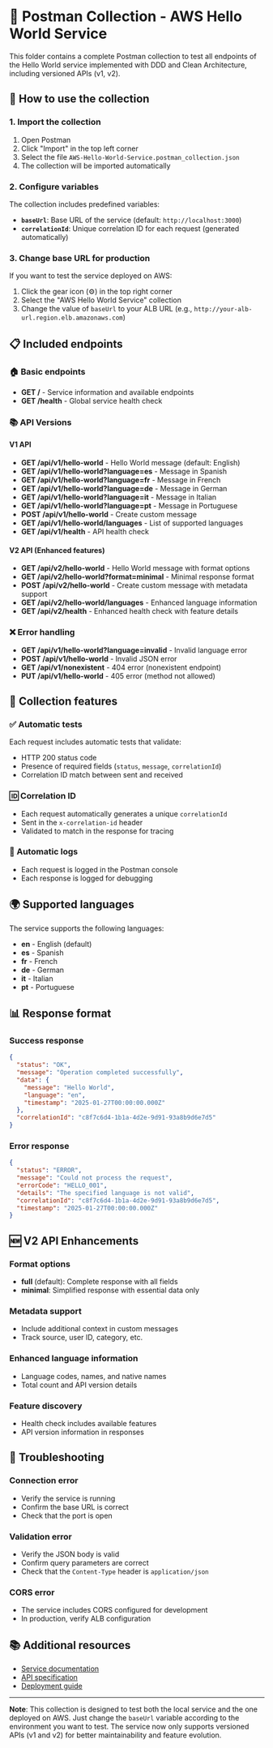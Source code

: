 # 📮 Postman Collection - AWS Hello World Service

This folder contains a complete Postman collection to test all endpoints of the Hello World service implemented with DDD and Clean Architecture, including versioned APIs (v1, v2).

## 🚀 How to use the collection

### 1. Import the collection
1. Open Postman
2. Click "Import" in the top left corner
3. Select the file `AWS-Hello-World-Service.postman_collection.json`
4. The collection will be imported automatically

### 2. Configure variables
The collection includes predefined variables:
- **`baseUrl`**: Base URL of the service (default: `http://localhost:3000`)
- **`correlationId`**: Unique correlation ID for each request (generated automatically)

### 3. Change base URL for production
If you want to test the service deployed on AWS:
1. Click the gear icon (⚙️) in the top right corner
2. Select the "AWS Hello World Service" collection
3. Change the value of `baseUrl` to your ALB URL (e.g., `http://your-alb-url.region.elb.amazonaws.com`)

## 📋 Included endpoints

### 🏠 Basic endpoints
- **GET /** - Service information and available endpoints
- **GET /health** - Global service health check

### 📚 API Versions

#### V1 API
- **GET /api/v1/hello-world** - Hello World message (default: English)
- **GET /api/v1/hello-world?language=es** - Message in Spanish
- **GET /api/v1/hello-world?language=fr** - Message in French
- **GET /api/v1/hello-world?language=de** - Message in German
- **GET /api/v1/hello-world?language=it** - Message in Italian
- **GET /api/v1/hello-world?language=pt** - Message in Portuguese
- **POST /api/v1/hello-world** - Create custom message
- **GET /api/v1/hello-world/languages** - List of supported languages
- **GET /api/v1/health** - API health check

#### V2 API (Enhanced features)
- **GET /api/v2/hello-world** - Hello World message with format options
- **GET /api/v2/hello-world?format=minimal** - Minimal response format
- **POST /api/v2/hello-world** - Create custom message with metadata support
- **GET /api/v2/hello-world/languages** - Enhanced language information
- **GET /api/v2/health** - Enhanced health check with feature details

### ❌ Error handling
- **GET /api/v1/hello-world?language=invalid** - Invalid language error
- **POST /api/v1/hello-world** - Invalid JSON error
- **GET /api/v1/nonexistent** - 404 error (nonexistent endpoint)
- **PUT /api/v1/hello-world** - 405 error (method not allowed)

## 🔧 Collection features

### ✅ Automatic tests
Each request includes automatic tests that validate:
- HTTP 200 status code
- Presence of required fields (`status`, `message`, `correlationId`)
- Correlation ID match between sent and received

### 🆔 Correlation ID
- Each request automatically generates a unique `correlationId`
- Sent in the `x-correlation-id` header
- Validated to match in the response for tracing

### 📝 Automatic logs
- Each request is logged in the Postman console
- Each response is logged for debugging

## 🌍 Supported languages

The service supports the following languages:
- **en** - English (default)
- **es** - Spanish
- **fr** - French
- **de** - German
- **it** - Italian
- **pt** - Portuguese

## 📊 Response format

### Success response
```json
{
  "status": "OK",
  "message": "Operation completed successfully",
  "data": {
    "message": "Hello World",
    "language": "en",
    "timestamp": "2025-01-27T00:00:00.000Z"
  },
  "correlationId": "c8f7c6d4-1b1a-4d2e-9d91-93a8b9d6e7d5"
}
```

### Error response
```json
{
  "status": "ERROR",
  "message": "Could not process the request",
  "errorCode": "HELLO_001",
  "details": "The specified language is not valid",
  "correlationId": "c8f7c6d4-1b1a-4d2e-9d91-93a8b9d6e7d5",
  "timestamp": "2025-01-27T00:00:00.000Z"
}
```

## 🆕 V2 API Enhancements

### Format options
- **full** (default): Complete response with all fields
- **minimal**: Simplified response with essential data only

### Metadata support
- Include additional context in custom messages
- Track source, user ID, category, etc.

### Enhanced language information
- Language codes, names, and native names
- Total count and API version details

### Feature discovery
- Health check includes available features
- API version information in responses

## 🚨 Troubleshooting

### Connection error
- Verify the service is running
- Confirm the base URL is correct
- Check that the port is open

### Validation error
- Verify the JSON body is valid
- Confirm query parameters are correct
- Check that the `Content-Type` header is `application/json`

### CORS error
- The service includes CORS configured for development
- In production, verify ALB configuration

## 📚 Additional resources

- [Service documentation](../README.md)
- [API specification](../app/README.md)
- [Deployment guide](../infra/README.md)

---

**Note**: This collection is designed to test both the local service and the one deployed on AWS. Just change the `baseUrl` variable according to the environment you want to test. The service now only supports versioned APIs (v1 and v2) for better maintainability and feature evolution.
